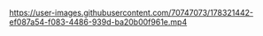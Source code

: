 


https://user-images.githubusercontent.com/70747073/178321442-ef087a54-f083-4486-939d-ba20b00f961e.mp4

